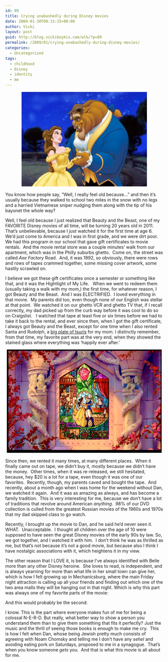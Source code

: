 ```yaml
---
id: 89
title: Crying unabashedly during Disney movies
date: 2009-01-30T09:15:15+00:00
author: Vicki
layout: post
guid: http://blog.vickiboykis.com/wlb/?p=89
permalink: /2009/01/crying-unabashedly-during-disney-movies/
categories:
  - Uncategorized
tags:
  - childhood
  - Disney
  - identity
  - me
---
```

<p style="text-align: center;">
  <a href="https://raw.githubusercontent.com/veekaybee/wlb/gh-pages/assets/images/2009/01/3-wallpapers-beauty-beast.jpg"><img class="size-full wp-image-90 aligncenter" title="beauty-beast-1" src="https://raw.githubusercontent.com/veekaybee/wlb/gh-pages/assets/images/2009/01/3-wallpapers-beauty-beast.jpg" alt="beauty-beast-1" width="400" height="300" /></a>
</p>

You know how people say, &#8220;Well, I really feel old because&#8230;&#8221; and then it&#8217;s usually because they walked to school two miles in the snow with no legs and a harried Vietnamese sniper nudging them along with the tip of his bayonet the whole way?

Well, I feel old because I just realized that Beauty and the Beast, one of my FAVORITE Disney movies of all time, will be turning 20 years old in 2011.  That&#8217;s unbelievable, because I _just_ watched it for the first time at age 6.   We&#8217;d just come to America and I was in first grade, and we were dirt poor.  We had this program in our school that gave gift certificates to movie rentals.  And the movie rental store was a couple minutes&#8217; walk from our apartment, which was in the Philly suburbs ghetto.  Come on, the street was called _Axe Factory_ Road.  And, it was 1992, so obviously, there were rows and rows of tapes crammed together, some missing cover artwork, some hastily scrawled on.

I believe we got these gift certificates once a semester or something like that, and it was the Hightlight of My Life.   When we went to redeem them (usually taking a walk with my mom,) the first time, for whatever reason, I got Beauty and the Beast.  And I was ELECTRIFIED.  I loved everything in that movie.  My parents did too, even though none of our English was stellar at that point.  We watched it on our ghetto VCR and ghetto TV that, if I recall correctly, my dad picked up from the curb way before it was cool to do so on Craigslist.   I watched that tape at least five or six times before we had to take it back to the rental, and ever since then, when I got the gift certificate, I always got Beauty and the Beast, except for one time when I also rented Santa and Rudolph, a [big plate of tsuris](http://en.wiktionary.org/wiki/tsuris) for my mom. I distinctly remember, from that time, my favorite part was at the very end, when they showed the stained glass where everything was &#8216;happily ever after.&#8217;

<p style="text-align: center;">
  <a href="https://raw.githubusercontent.com/veekaybee/wlb/gh-pages/assets/images/2009/01/beautyandthebeast_5329.jpg"><img class="size-full wp-image-92 aligncenter" title="beautyandthebeast_5329" src="https://raw.githubusercontent.com/veekaybee/wlb/gh-pages/assets/images/2009/01/beautyandthebeast_5329.jpg" alt="beautyandthebeast_5329" width="494" height="328" /></a>
</p>

Since then, we rented it many times, at many different places.  When it finally came out on tape, we didn&#8217;t buy it, mostly because we didn&#8217;t have the money.  Other times, when it was re-released, we still hesitated, because, hey $20 is a lot for a tape, even though it was one of our favorites.  Recently, though, my parents caved and bought the tape.  And recently, about a month ago when I was home for the weekend without Dan, we watched it again.  And it was as amazing as always, and has become a family tradition.  This is very interesting for me, because we don&#8217;t have a lot of traditions that revolve around American _anything_.  98% of our DVD collection is culled from the greatest Russian movies of the 1960s and 1970s that my dad skipped class to go watch.

Recently, I brought up the movie to Dan, and he said he&#8217;d never seen it.  WHAT.  Unacceptable.  I thought all children over the age of 10 were supposed to have seen the great Disney movies of the early 90s by law. So, we got together, and I watched it with him.  I don&#8217;t think he was as thrilled as me, but that&#8217;s not because it&#8217;s not a good movie, but because also I think I have nostalgic associations with it, which heightens it in my view.

The other reason that I LOVE it, is because I&#8217;ve always identified with Belle more than any other Disney heroine.  She loves to read, is independent, and is always yearning for more than what life in her small town can give her, which is how I felt growing up in Mechanicsburg, where the main Friday night attraction is calling up all your friends and finding out which one of the two area malls they will be hanging out in that night. Which is why this part was always one of my favorite parts of the movie:



And this would probably be the second:



I know. This is the part where everyone makes fun of me for being a colossal N-E-R-D. But really, what better way to show a person you understand them than to give them something that fits it perfectly? Just the music and the thrill of seeing those books is enough to make me cry.  This is how I felt when Dan, whose being Jewish pretty much consists of agreeing with Noam Chomsky and telling me I don&#8217;t have any _sehel_ and avoiding eating pork on Saturdays, proposed to me in a synagogue.  That&#8217;s when you know someone _gets_ you.  And that is what this movie is all about for me.